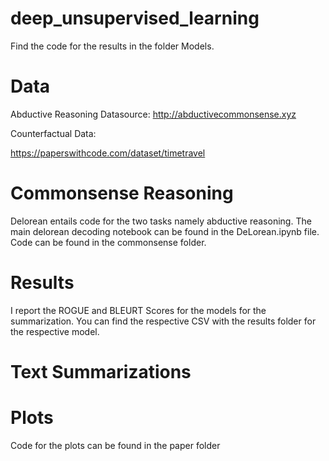 # deep_unsupervised_learning

Find the code for the results in the folder Models.


# Data

Abductive Reasoning Datasource:
http://abductivecommonsense.xyz

Counterfactual Data: 

https://paperswithcode.com/dataset/timetravel

# Commonsense Reasoning 

Delorean entails code for the two tasks namely abductive reasoning. 
The main delorean decoding notebook can be found in the DeLorean.ipynb file. 
Code can be found in the commonsense folder.

# Results 

I report the ROGUE and BLEURT Scores for the models for the summarization. 
You can find the respective CSV with the results folder for the respective model.

# Text Summarizations

# Plots 

Code for the plots can be found in the  paper folder
